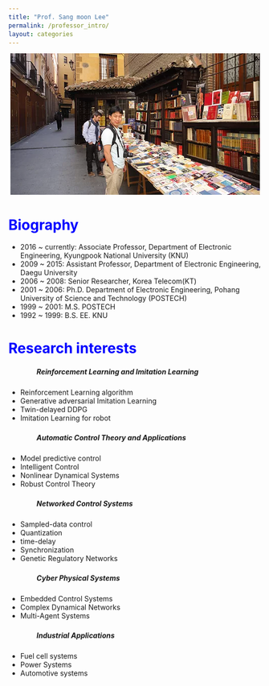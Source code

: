 ```yaml
---
title: "Prof. Sang moon Lee"
permalink: /professor_intro/
layout: categories
---
```


<p align="center"><img src="/assets/images/professor.jpg"></p>

# <span style="color:blue">Biography</span>

* 2016 ~ currently: Associate Professor, Department of Electronic Engineering, Kyungpook National University (KNU)
* 2009 ~ 2015: Assistant Professor, Department of Electronic Engineering, Daegu University
* 2006 ~ 2008: Senior Researcher, Korea Telecom(KT)
* 2001 ~ 2006: Ph.D. Department of Electronic Engineering, Pohang University of Science and Technology (POSTECH)
* 1999 ~ 2001: M.S. POSTECH
* 1992 ~ 1999: B.S. EE. KNU
          
          
# <span style="color:blue">Research interests</span>
##### 　　　　Reinforcement Learning and Imitation Learning
* Reinforcement Learning algorithm
* Generative adversarial Imitation Learning
* Twin-delayed DDPG
* Imitation Learning for robot
          
##### 　　　　Automatic Control Theory and Applications
* Model predictive control
* Intelligent Control
* Nonlinear Dynamical Systems
* Robust Control Theory
          
##### 　　　　Networked Control Systems
* Sampled-data control
* Quantization
* time-delay
* Synchronization
* Genetic Regulatory Networks
          
##### 　　　　Cyber Physical Systems
* Embedded Control Systems
* Complex Dynamical Networks
* Multi-Agent Systems 
          
##### 　　　　Industrial Applications
* Fuel cell systems
* Power Systems
* Automotive systems
